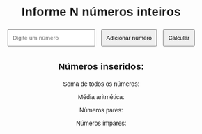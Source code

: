 <html lang="pt-BR">
<head>
    <meta charset="UTF-8">
    <meta name="viewport" content="width=device-width, initial-scale=1.0">
    <title>1Cálculo de Números</title>
    <style>
        body {
            font-family: Arial, sans-serif;
            margin: 20px;
        }
        input, button {
            padding: 10px;
            margin: 5px;
        }
        .result {
            margin-top: 20px;
        }
        .container{
            align-items: center;
            align-content: center;
            text-align: center;
        }
    </style>
</head>
<body>
    <div class="container">
    <h1>Informe N números inteiros</h1>
    <input type="number" id="numInput" placeholder="Digite um número" />
    <button onclick="adicionarNumero()">Adicionar número</button>
    <button onclick="calcularResultados()">Calcular</button>
    <h2>Números inseridos:</h2>
    <p id="numerosInseridos"></p>
    <div class="result">
        <p>Soma de todos os números: <span id="soma"></span></p>
        <p>Média aritmética: <span id="media"></span></p>
        <p>Números pares: <span id="pares"></span></p>
        <p>Números ímpares: <span id="impares"></span></p>
    </div>
    </div>
    <script>
        let numeros = [];
        function adicionarNumero() {
            const input = document.getElementById('numInput');
            const valor = parseInt(input.value); 
            if (!isNaN(valor)) {
                numeros.push(valor);
                document.getElementById('numerosInseridos').textContent = numeros.join(', ');
                input.value = '';  
            } else {
                alert("Por favor, insira um número válido.");
            }
        }
        function calcularResultados() {
            if (numeros.length === 0) {
                alert("Por favor, insira pelo menos um número.");
                return;
            }
            const soma = numeros.reduce((acc, num) => acc + num, 0);
            document.getElementById('soma').textContent = soma;
            const media = soma / numeros.length;
            document.getElementById('media').textContent = media.toFixed(2);
            let pares = 0, impares = 0;
            numeros.forEach(num => {
                if (num % 2 === 0) {
                    pares++;
                } else {
                    impares++;
                }
            });
            document.getElementById('pares').textContent = pares;
            document.getElementById('impares').textContent = impares;
        }
    </script>
</body>
</html>
